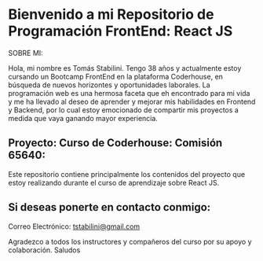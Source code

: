 
# Bienvenido a mi Repositorio de Programación FrontEnd: React JS #

SOBRE MI:

Hola, mi nombre es Tomás Stabilini. Tengo 38 años y actualmente estoy cursando un Bootcamp FrontEnd en la plataforma Coderhouse, en búsqueda de nuevos horizontes y oportunidades laborales. La programación web es una hermosa faceta que eh encontrado para mi vida y me ha llevado al deseo de aprender y mejorar mis habilidades en Frontend y Backend, por lo cual estoy emocionado de compartir mis proyectos a medida que vaya ganando mayor experiencia.


## Proyecto: Curso de Coderhouse: Comisión 65640: ##
Este repositorio contiene principalmente los contenidos del proyecto que estoy realizando durante el curso de aprendizaje sobre React JS.


## Si deseas ponerte en contacto conmigo: ##

Correo Electrónico: tstabilini@gmail.com


Agradezco a todos los instructores y compañeros del curso por su apoyo y colaboración.
Saludos